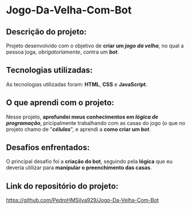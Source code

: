 # Jogo-Da-Velha-Com-Bot

## Descrição do projeto:
Projeto desenvolvido com o objetivo de <b>criar um <i>jogo da velha</i></b>, no qual a pessoa joga, <i>obrigatoriamente</i>, contra um <b><i>bot</i></b>.

## Tecnologias utilizadas:
As tecnologias utilizadas foram: <b>HTML</b>, <b>CSS</b> e <b>JavaScript</b>.

## O que aprendi com o projeto:
Nesse projeto, <b>aprofundei meus conhecimentos em <i>lógica de programação</i></b>, pricipalmente trabalhando com as casas do jogo (o que no projeto chamo de "<b><i>células</i></b>", e aprendi a <b>como criar um <i>bot</i></b>.

## Desafios enfrentados:
O principal desafio foi a <b>criação do bot</b>, seguindo pela <b>lógica</b> que eu deveria utilizar para <b>manipular o preenchimento das casas</b>.

## Link do repositório do projeto:
https://github.com/PedroHMSilva929/Jogo-Da-Velha-Com-Bot
